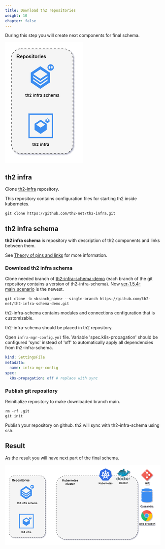 ```yaml
---
title: Download th2 repositories
weight: 10
chapter: false
---
```

During this step you will create next components for final schema.

![](images/Demo-cluster-components-2-repositories.drawio.png)

## th2 infra
Clone [th2-infra](https://github.com/th2-net/th2-infra) repository.

This repository contains configuration files for starting th2 inside kubernetes.

```shell
git clone https://github.com/th2-net/th2-infra.git
```

## th2 infra schema

**th2 infra schema** is repository with description of th2 components and links between them.

See [Theory of pins and links](https://github.com/th2-net/th2-documentation/wiki/infra:-Theory-of-Pins-and-Links) for more information.

### Download th2 infra schema

Clone needed branch of [th2-infra-schema-demo](https://github.com/th2-net/th2-infra-schema-demo/tree/master)
(each branch of the git repository contains a version of th2-infra-schema).
Now [ver-1.5.4-main_scenario](https://github.com/th2-net/th2-infra-schema-demo/tree/ver-1.5.4-main_scenario) is the newest.

```shell
git clone -b <branch_name> --single-branch https://github.com/th2-net/th2-infra-schema-demo.git
```

th2-infra-schema contains modules and connections configuration that is customizable.

th2-infra-schema should be placed in th2 repository.

Open `infra-mgr-config.yml` file. Variable 'spec.k8s-propagation' should be configured 'sync' instead of 'off' to automatically apply all dependencies from th2-infra-schema.

```yml
kind: SettingsFile
metadata:
  name: infra-mgr-config
spec:
  k8s-propagation: off # replace with sync
```

### Publish git repository

Reinitialize repository to make downloaded branch main.

```shell
rm -rf .git
git init
```

Publish your repository on github. th2 will sync
with th2-infra-schema using ssh.

## Result

As the result you will have next part of the final schema.

![](images/Demo-cluster-components-2-final.drawio.png)
